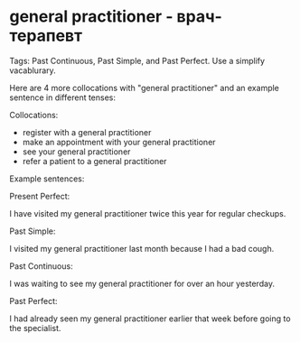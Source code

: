 # general practitioner - врач-терапевт

Tags: Past Continuous, Past Simple, and Past Perfect. Use a simplify vacablurary.

Here are 4 more collocations with "general practitioner" and an example sentence in different tenses:

Collocations:

- register with a general practitioner
- make an appointment with your general practitioner
- see your general practitioner
- refer a patient to a general practitioner

Example sentences:

Present Perfect:

I have visited my general practitioner twice this year for regular checkups.

Past Simple:

I visited my general practitioner last month because I had a bad cough.

Past Continuous:

I was waiting to see my general practitioner for over an hour yesterday.

Past Perfect:

I had already seen my general practitioner earlier that week before going to the specialist.
